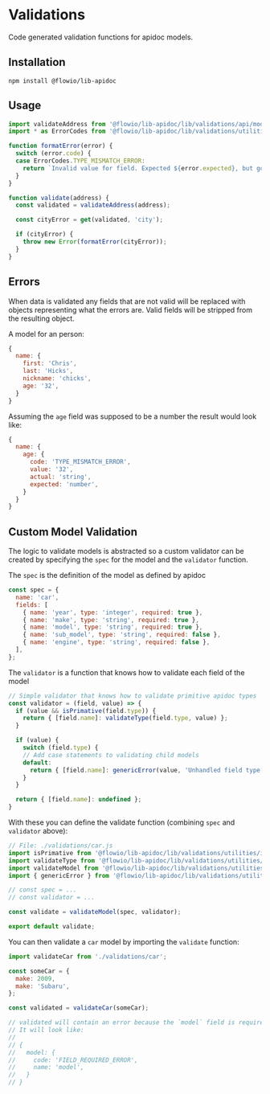 # Validations

Code generated validation functions for apidoc models.


## Installation

`npm install @flowio/lib-apidoc`

## Usage


```JavaScript
import validateAddress from '@flowio/lib-apidoc/lib/validations/api/models/address';
import * as ErrorCodes from '@flowio/lib-apidoc/lib/validations/utilities/validation-error';

function formatError(error) {
  switch (error.code) {
  case ErrorCodes.TYPE_MISMATCH_ERROR:
    return `Invalid value for field. Expected ${error.expected}, but got ${error.actual} instead.`;
  }
}

function validate(address) {
  const validated = validateAddress(address);

  const cityError = get(validated, 'city');

  if (cityError) {
    throw new Error(formatError(cityError));
  }
}
```

## Errors

When data is validated any fields that are not valid will be replaced with objects representing what the errors are. Valid fields will be stripped from the resulting object.

A model for an person:

```JavaScript
{
  name: {
    first: 'Chris',
    last: 'Hicks',
    nickname: 'chicks',
    age: '32',
  }
}
```

Assuming the `age` field was supposed to be a number the result would look like:

```JavaScript
{
  name: {
    age: {
      code: 'TYPE_MISMATCH_ERROR',
      value: '32',
      actual: 'string',
      expected: 'number',
    }
  }
}
```

## Custom Model Validation

The logic to validate models is abstracted so a custom validator can be created by specifying the `spec` for the model and the `validator` function.

The `spec` is the definition of the model as defined by apidoc

```JavaScript
const spec = {
  name: 'car',
  fields: [
    { name: 'year', type: 'integer', required: true },
    { name: 'make', type: 'string', required: true },
    { name: 'model', type: 'string', required: true },
    { name: 'sub_model', type: 'string', required: false },
    { name: 'engine', type: 'string', required: false },
  ],
};
```

The `validator` is a function that knows how to validate each field of the model

```JavaScript
// Simple validator that knows how to validate primitive apidoc types
const validator = (field, value) => {
  if (value && isPrimative(field.type)) {
    return { [field.name]: validateType(field.type, value) };
  }

  if (value) {
    switch (field.type) {
    // Add case statements to validating child models
    default:
      return { [field.name]: genericError(value, 'Unhandled field type[' + field.type + ']') };
    }
  }

  return { [field.name]: undefined };
}
```

With these you can define the validate function (combining `spec` and `validator` above):


```JavaScript
// File: ./validations/car.js
import isPrimative from '@flowio/lib-apidoc/lib/validations/utilities/is-primative';
import validateType from '@flowio/lib-apidoc/lib/validations/utilities/validate-apidoc-type';
import validateModel from '@flowio/lib-apidoc/lib/validations/utilities/validate-model';
import { genericError } from '@flowio/lib-apidoc/lib/validations/utilities/validation-error';

// const spec = ...
// const validator = ...

const validate = validateModel(spec, validator);

export default validate;
```

You can then validate a `car` model by importing the `validate` function:

```JavaScript
import validateCar from './validations/car';

const someCar = {
  make: 2009,
  make: 'Subaru',
};

const validated = validateCar(someCar);

// validated will contain an error because the `model` field is required.
// It will look like:
//
// {
//   model: {
//     code: 'FIELD_REQUIRED_ERROR',
//     name: 'model',
//   }
// }
```
